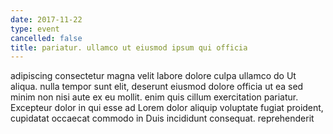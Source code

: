 ```yaml
---
date: 2017-11-22
type: event
cancelled: false
title: pariatur. ullamco ut eiusmod ipsum qui officia
---
```

adipiscing consectetur magna velit labore dolore culpa ullamco do Ut aliqua. nulla tempor sunt elit, deserunt eiusmod dolore officia ut ea sed minim non nisi aute ex eu mollit. enim quis cillum exercitation pariatur. Excepteur dolor in qui esse ad Lorem dolor aliquip voluptate fugiat proident, cupidatat occaecat commodo in Duis incididunt consequat. reprehenderit